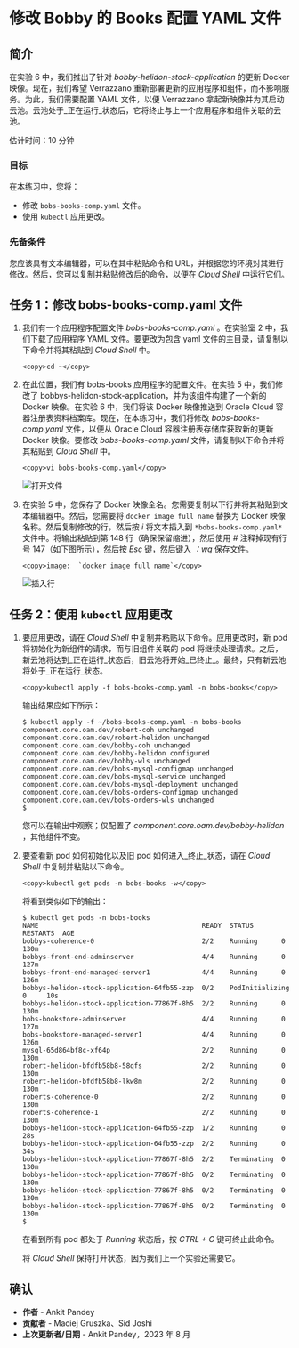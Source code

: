 # 修改 Bobby 的 Books 配置 YAML 文件

## 简介

在实验 6 中，我们推出了针对 _bobby-helidon-stock-application_ 的更新 Docker 映像。现在，我们希望 Verrazzano 重新部署更新的应用程序和组件，而不影响服务。为此，我们需要配置 YAML 文件，以便 Verrazzano 拿起新映像并为其启动云池。云池处于_正在运行_状态后，它将终止与上一个应用程序和组件关联的云池。

估计时间：10 分钟

### 目标

在本练习中，您将：

*   修改 `bobs-books-comp.yaml` 文件。
*   使用 `kubectl` 应用更改。

### 先备条件

您应该具有文本编辑器，可以在其中粘贴命令和 URL，并根据您的环境对其进行修改。然后，您可以复制并粘贴修改后的命令，以便在 _Cloud Shell_ 中运行它们。

## 任务 1：修改 bobs-books-comp.yaml 文件

1.  我们有一个应用程序配置文件 _bobs-books-comp.yaml_ 。在实验室 2 中，我们下载了应用程序 YAML 文件。要更改为包含 yaml 文件的主目录，请复制以下命令并将其粘贴到 _Cloud Shell_ 中。
    
        <copy>cd ~</copy>
        
2.  在此位置，我们有 bobs-books 应用程序的配置文件。在实验 5 中，我们修改了 bobbys-helidon-stock-application，并为该组件构建了一个新的 Docker 映像。在实验 6 中，我们将该 Docker 映像推送到 Oracle Cloud 容器注册表资料档案库。现在，在本练习中，我们将修改 _bobs-books-comp.yaml_ 文件，以便从 Oracle Cloud 容器注册表存储库获取新的更新 Docker 映像。要修改 _bobs-books-comp.yaml_ 文件，请复制以下命令并将其粘贴到 _Cloud Shell_ 中。
    
        <copy>vi bobs-books-comp.yaml</copy>
        
    
    ![打开文件](images/openfile.png " ")
    
3.  在实验 5 中，您保存了 Docker 映像全名。您需要复制以下行并将其粘贴到文本编辑器中。然后，您需要将 `docker image full name` 替换为 Docker 映像名称。然后复制修改的行，然后按 _i_ 将文本插入到 `*bobs-books-comp.yaml*` 文件中。将输出粘贴到第 148 行（确保保留缩进），然后使用 _#_ 注释掉现有行号 147（如下图所示），然后按 _Esc_ 键，然后键入 _：wq_ 保存文件。
    
        <copy>image:  `docker image full name`</copy>
        
    
    ![插入行](images/insert-line.png " ")
    

## 任务 2：使用 `kubectl` 应用更改

1.  要应用更改，请在 _Cloud Shell_ 中复制并粘贴以下命令。应用更改时，新 pod 将初始化为新组件的请求，而与旧组件关联的 pod 将继续处理请求。之后，新云池将达到_正在运行_状态后，旧云池将开始_已终止_。最终，只有新云池将处于_正在运行_状态。
    
        <copy>kubectl apply -f bobs-books-comp.yaml -n bobs-books</copy>
        
    
    输出结果应如下所示：
    
        $ kubectl apply -f ~/bobs-books-comp.yaml -n bobs-books
        component.core.oam.dev/robert-coh unchanged
        component.core.oam.dev/robert-helidon unchanged
        component.core.oam.dev/bobby-coh unchanged
        component.core.oam.dev/bobby-helidon configured
        component.core.oam.dev/bobby-wls unchanged
        component.core.oam.dev/bobs-mysql-configmap unchanged
        component.core.oam.dev/bobs-mysql-service unchanged
        component.core.oam.dev/bobs-mysql-deployment unchanged
        component.core.oam.dev/bobs-orders-configmap unchanged
        component.core.oam.dev/bobs-orders-wls unchanged
        $
        
    
    您可以在输出中观察；仅配置了 _component.core.oam.dev/bobby-helidon_ ，其他组件不变。
    
2.  要查看新 pod 如何初始化以及旧 pod 如何进入_终止_状态，请在 _Cloud Shell_ 中复制并粘贴以下命令。
    
        <copy>kubectl get pods -n bobs-books -w</copy>
        
    
    将看到类似如下的输出：
    
        $ kubectl get pods -n bobs-books
        NAME                                         READY  STATUS   RESTARTS  AGE
        bobbys-coherence-0                           2/2    Running      0         130m
        bobbys-front-end-adminserver                 4/4    Running      0         127m
        bobbys-front-end-managed-server1             4/4    Running      0         126m
        bobbys-helidon-stock-application-64fb55-zzp  0/2    PodInitializing  0     10s
        bobbys-helidon-stock-application-77867f-8h5  2/2    Running      0         130m
        bobs-bookstore-adminserver                   4/4    Running      0         127m
        bobs-bookstore-managed-server1               4/4    Running      0         126m
        mysql-65d864bf8c-xf64p                       2/2    Running      0         130m
        robert-helidon-bfdfb58b8-58qfs               2/2    Running      0         130m
        robert-helidon-bfdfb58b8-lkw8m               2/2    Running      0         130m
        roberts-coherence-0                          2/2    Running      0         130m
        roberts-coherence-1                          2/2    Running      0         130m
        bobbys-helidon-stock-application-64fb55-zzp  1/2    Running      0         28s
        bobbys-helidon-stock-application-64fb55-zzp  2/2    Running      0         34s
        bobbys-helidon-stock-application-77867f-8h5  2/2    Terminating  0         130m
        bobbys-helidon-stock-application-77867f-8h5  0/2    Terminating  0         130m
        bobbys-helidon-stock-application-77867f-8h5  0/2    Terminating  0         130m
        bobbys-helidon-stock-application-77867f-8h5  0/2    Terminating  0         130m
        $
        
    
    在看到所有 pod 都处于 _Running_ 状态后，按 _CTRL + C_ 键可终止此命令。
    
    将 _Cloud Shell_ 保持打开状态，因为我们上一个实验还需要它。
    

## 确认

*   **作者** - Ankit Pandey
*   **贡献者** - Maciej Gruszka、Sid Joshi
*   **上次更新者/日期** - Ankit Pandey，2023 年 8 月